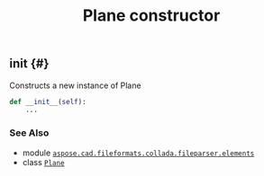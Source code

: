 ﻿---
title: Plane constructor
second_title: Aspose.CAD for Python via .NET API References
description: 
type: docs
weight: 10
url: /python-net/aspose.cad.fileformats.collada.fileparser.elements/plane/__init__/
is_root: false
---

## __init__ {#}

Constructs a new instance of Plane



```python
def __init__(self):
    ...
```





### See Also
* module [`aspose.cad.fileformats.collada.fileparser.elements`](../../)
* class [`Plane`](/cad/python-net/aspose.cad.fileformats.collada.fileparser.elements/plane)
